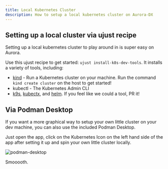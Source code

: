 ```yaml
---
title: Local Kubernetes Cluster
description: How to setup a local kubernetes cluster on Aurora-DX
---
```


## Setting up a local cluster via ujust recipe

Setting up a local kubernetes cluster to play around in is super easy on Aurora.

Use this ujust recipe to get started: `ujust install-k8s-dev-tools`. It installs a variety of tools, including:

- [kind](https://kind.sigs.k8s.io/) - Run a Kubernetes cluster on your machine. Run the command `kind create cluster` on the host to get started!
- kubectl - The Kubernetes Admin CLI
- [k9s](https://k9scli.io/), [kubectx](https://github.com/ahmetb/kubectx), and [helm](https://helm.sh/). If you feel like we could a tool, PR it!

## Via Podman Desktop

If you want a more graphical way to setup your own little cluster on your dev machine, you can also use the included Podman Desktop.

Just open the app, click on the Kubernetes Icon on the left hand side of the app after setting it up and spin your own little cluster locally.

![podman-desktop](/img/local-kubernetes/podman-desktop.png)

Smooooth.
